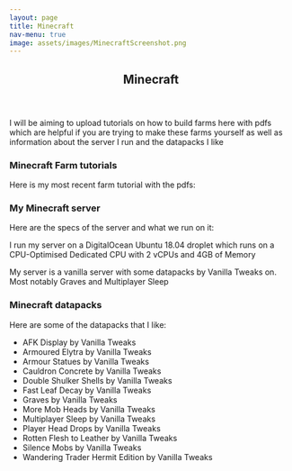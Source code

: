 ```yaml
---
layout: page
title: Minecraft
nav-menu: true
image: assets/images/MinecraftScreenshot.png
---
```

<!-- Section 3 - datapacks -->

<div id="main" class="alt">
  <section id="one">
    <div class="inner">
  		<header class="major">
  			<h1>Minecraft</h1>
  		</header>
      I will be aiming to upload tutorials on how to build farms here with pdfs which are helpful if you are trying to make these farms yourself as well as information about the server I run and the datapacks I like
      <!-- Section 1 - farm tutorials -->
      <section id="Videos_FarmTutorials" class="videos">
        <h1>Minecraft Farm tutorials</h1>
        <p>Here is my most recent farm tutorial with the pdfs:</p>
      </section>
      <!-- Section 2 - Server -->
      <section id="Server">
        <h1>My Minecraft server</h1>
        <p>Here are the specs of the server and what we run on it:</p>
        <p>I run my server on a DigitalOcean Ubuntu 18.04 droplet which runs on a CPU-Optimised Dedicated CPU with 2 vCPUs and 4GB of Memory</p>
        <p>My server is a vanilla server with some datapacks by Vanilla Tweaks on. Most notably Graves and Multiplayer Sleep</p>
      </section>
      <!-- Section 3 - datapacks -->
      <section id="datapacks">
        <h1>Minecraft datapacks</h1>
        <p>Here are some of the datapacks that I like:</p>
        <ul>
          <li>AFK Display by Vanilla Tweaks</li>
          <li>Armoured Elytra by Vanilla Tweaks</li>
          <li>Armour Statues by Vanilla Tweaks</li>
          <li>Cauldron Concrete by Vanilla Tweaks</li>
          <li>Double Shulker Shells by Vanilla Tweaks</li>
          <li>Fast Leaf Decay by Vanilla Tweaks</li>
          <li>Graves by Vanilla Tweaks</li>
          <li>More Mob Heads by Vanilla Tweaks</li>
          <li>Multiplayer Sleep by Vanilla Tweaks</li>
          <li>Player Head Drops by Vanilla Tweaks</li>
          <li>Rotten Flesh to Leather by Vanilla Tweaks</li>
          <li>Silence Mobs by Vanilla Tweaks</li>
          <li>Wandering Trader Hermit Edition by Vanilla Tweaks</li>
        </ul>
        <!-- <p>Here are some of the datapacks that I have made:</p> -->
      </section>
    </div>
  </section>
</div>
